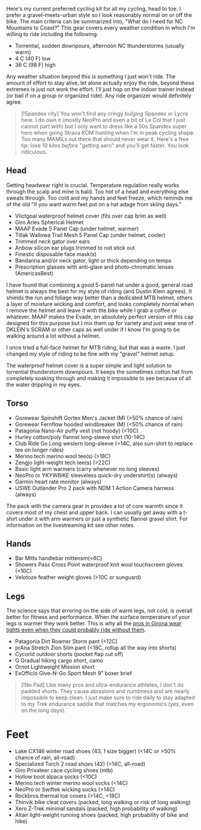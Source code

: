 Here's my current preferred cycling kit for all my cycling, head to toe. I prefer a gravel-meets-urban style so I look reasonably normal on or off the bike. The main criteria can be summarized into, "What do I need for NC Mountains to Coast?" This gear covers every weather condition in which I'm willing to ride including the following:

- Torrential, sudden downpours, afternoon NC thunderstorms (usually warm)
- 4 C (40 F) low
- 36 C (98 F) high

Any weather situation beyond this is something I just won't ride. The amount of effort to stay alive, let alone actually enjoy the ride, beyond these extremes is just not work the effort. I'll just hop on the indoor trainer instead (or bail if on a group or organized ride). Any ride organizer would definitely agree.

> [!Spandex city]
> You won't find any cringy bulging Spandex or Lycra here. I do own it (mostly NeoPro and even a bit of Le Col that I just cannot part with) but I only want to dress like a 50s Spandex super hero when going Strava KOM hunting when I'm in peak cycling shape. Too many MAMILs out there that should never wear it. Here's a free tip: lose 10 kilos *before* "getting aero" and you'll get faster. You look ridiculous.

## Head

Getting headwear right is crucial. Temperature regulation really works through the scalp and mine is bald. Too hot of a head and everything else sweats through. Too cold and my hands and feet freeze, which reminds me of the old "if you want warm feet put on a hat adage from skiing days."

- VIictgoal waterproof helmet cover (fits over cap brim as well)
- Giro Aries Spherical Helmet
- MAAP Evade 5 Panel Cap (under helmet, warmer)
- Tillak Wallowa Trail Mesh 5 Panel Cap (under helmet, cooler)
- Trimmed neck gator over ears
- Anbow silicon ear plugs trimmed to not stick out
- Finestic disposable face mask(s)
- Bandanna and/or neck gator, light or thick depending on temps
- Prescription glasses with anti-glare and photo-chromatic lenses (AmericasBest)

I have found that combining a good 5-panel hat under a good, general road helmet is always the best for my style of riding (and Dustin Klein agrees). It shields the run and foliage way better than a dedicated MTB helmet, others a layer of moisture wicking and comfort, and looks completely normal when I remove the helmet and leave it with the bike while I grab a coffee or whatever. MAAP makes the Evade, an absolutely perfect version of this cap designed for this purpose but I mix them up for variety and just wear one of DKLEIN's SCRAM or other caps as well under if I know I'm going to be walking around a lot without a helmet.

I once tried a full-face helmet for MTB riding, but that was a waste. I just changed my style of riding to be fine with my "gravel" helmet setup.

The waterproof helmet cover is a super simple and light solution to torrential thunderstorm downpours. It keeps the sometimes cotton hat from completely soaking through and making it impossible to see because of all the water dripping in my eyes.
## Torso

- Gorewear Spinshift Gortex Men's Jacket (M) (>50% chance of rain)
- Gorewear Fernflow hooded windbreaker (M) (<50% chance of rain)
- Patagonia Nano-Air puffy vest (not hoody) (<10C)
- Hurley cotton/poly flannel long-sleeve shirt (10-14C)
- Club Ride Go Long western long-sleeve (>14C, also sun-shirt to replace tee on longer rides)
- Merino.tech merino wool tee(s) (>18C)
- Zengjo light-weight tech tee(s) (>22C)
- Basic light arm warmers (carry whenever no long sleeves)
- NeoPro or YKYWBIKE sleeveless quick-dry undershirt(s) (always)
- Garmin heart rate monitor (always)
- USWE Outlander Pro 2 pack with NDM 1 Action Camera harness (always)

The pack with the camera gear in provides a lot of core warmth since it covers most of my chest and upper back. I can usually get away with a t-shirt under it with arm warmers or just a synthetic flannel gravel shirt. For information on the livestreaming kit see other notes.
## Hands

- Bar Mitts handlebar mittensm(<6C)
- Showers Pass Cross Point waterproof knit wool touchscreen gloves (<10C)
- Velotoze feather weight gloves (>10C or sunguard)
## Legs

The science says that erroring on the side of warm legs, not cold, is overall better for fitness and performance. When the surface temperature of your legs is warmer they work better. This is why all the [pros in Girona wear tights even when they could probably ride without them](https://youtu.be/xYaStNJVaKQ?si=SmvaBlja3T-mtJcS&t=279).

- Patagonia Dirt Roamer Storm pant (<12C)
- prAna Stretch Zion Slim pant (<18C, rollup all the way into shorts)
- Cycorld outdoor shorts (pocket flap cut off)
- G Gradual hiking cargo short, camo
- Ornot Lightweight Mission short
- ExOfficio Give-N-Go Sport Mesh 9" boxer brief

> [!No Pad]
> Like many pros and ultra-endurance athletes, I don't do padded shorts. They cause abrasions and numbness and are nearly impossible to keep clean. I just make sure to ride daily to stay adapted to my Trek endurance saddle that matches my ergonomics (yes, even on the long days).
# Feet

- Lake CX146 winter road shoes (43, 1 size bigger) (<14C or >50% chance of rain, all-road)
- Specialized Torch 2 road shoes (42) (>14C, all-road)
- Giro Privateer cace cycling shoes (mtb)
- Hollow boot alpaca socks (<10C)
- Merino.tech winter merino wool socks (<14C)
- NeoPro or Swiftek wicking socks (>14C)
- Rockbros thermal toe covers (>14C, <18C)
- Thinvik bike cleat covers (packed, long walking or risk of long walking)
- Xero Z-Trek minimal sandals (packed, high probability of walking)
- Altair light-weight running shoes (packed, high probability of bike and hike)





